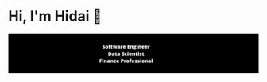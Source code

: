 # Hi, I'm Hidai 👋

<img src="https://github.com/hidai25/hidai25/blob/main/Software%20Engineer%20Data%20Scientist%20Finance%20Profession.png" alt="banner that says Hidai Bar-Mor - Software Engineer, Data Scientist, Finance Professional">
<!--
**hidai25/hidai25** is a ✨ _special_ ✨ repository because its `README.md` (this file) appears on your GitHub profile.

Here are some ideas to get you started:

- 🔭 I’m currently working on ...
- 🌱 I’m currently learning ...
- 👯 I’m looking to collaborate on ...
- 🤔 I’m looking for help with ...
- 💬 Ask me about ...
- 📫 How to reach me: ...
- 😄 Pronouns: ...
- ⚡ Fun fact: ...
-->

